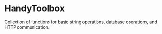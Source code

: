 # HandyToolbox
Collection of functions for basic string operations, database operations, and HTTP communication.
